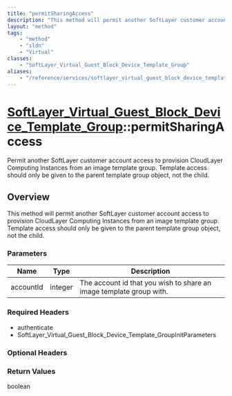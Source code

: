 ```yaml
---
title: "permitSharingAccess"
description: "This method will permit another SoftLayer customer account access to provision CloudLayer Computing Instances from an im... "
layout: "method"
tags:
    - "method"
    - "sldn"
    - "Virtual"
classes:
    - "SoftLayer_Virtual_Guest_Block_Device_Template_Group"
aliases:
    - "/reference/services/softlayer_virtual_guest_block_device_template_group/permitSharingAccess"
---
```

# [SoftLayer_Virtual_Guest_Block_Device_Template_Group](/reference/services/SoftLayer_Virtual_Guest_Block_Device_Template_Group)::permitSharingAccess

Permit another SoftLayer customer account access to provision CloudLayer Computing Instances from an image template group. Template access should only be given to the parent template group object, not the child. 


## Overview 
This method will permit another SoftLayer customer account access to provision CloudLayer Computing Instances from an image template group. Template access should only be given to the parent template group object, not the child. 

### Parameters 
|Name | Type | Description |
| --- | --- | --- |
|accountId| integer| The account id that you wish to share an image template group with.|


### Required Headers
* authenticate
* SoftLayer_Virtual_Guest_Block_Device_Template_GroupInitParameters

### Optional Headers

### Return Values
boolean

